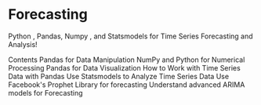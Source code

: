 # Forecasting
Python , Pandas, Numpy , and Statsmodels for Time Series Forecasting and Analysis!





Contents
Pandas for Data Manipulation
NumPy and Python for Numerical Processing
Pandas for Data Visualization
How to Work with Time Series Data with Pandas
Use Statsmodels to Analyze Time Series Data
Use Facebook's Prophet Library for forecasting
Understand advanced ARIMA models for Forecasting
